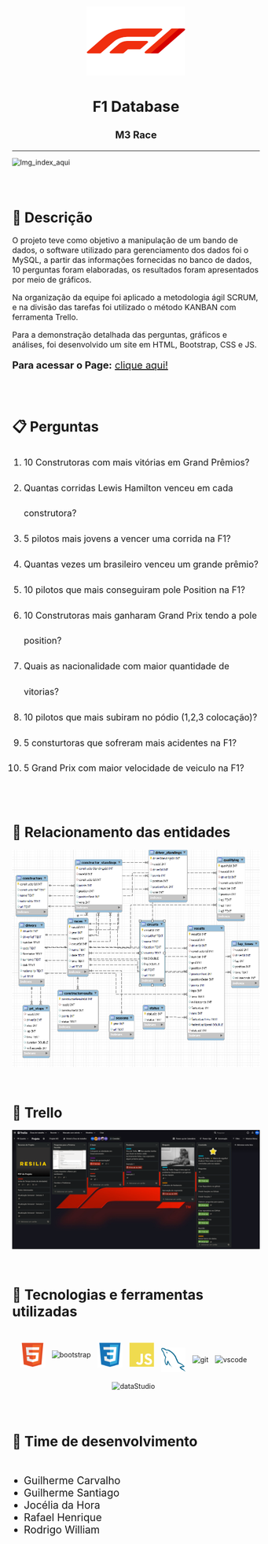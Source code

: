  <div align="center">
    <img  width="200px" height="140px" src="src/View/assets/f1.png"/>
    <h2 style="font-size: 30px">F1 Database</h2>
    <h3 style="font-size: 20px">M3 Race</h3>
</div>
<hr/>
<img src="" alt="Img_index_aqui"/>

<br><br>



# 🔖 Descrição

<p style="font-size: 16px">O projeto teve como objetivo a manipulação de um bando de dados, o software utilizado para gerenciamento dos dados foi o MySQL, a partir das informações fornecidas no banco de dados, 10 perguntas foram elaboradas, os resultados foram apresentados por meio de gráficos.</p>
<p style="font-size: 16px">Na organização da equipe foi aplicado a metodologia ágil SCRUM, e na divisão das tarefas foi utilizado o método KANBAN com ferramenta Trello.</p>
<p style="font-size: 16px">Para a demonstração detalhada das perguntas, gráficos e análises, foi desenvolvido um site em HTML, Bootstrap, CSS e JS.</p>
<p style="font-size: 20px"><strong>Para acessar o Page:</strong> <a href="https://1995william.github.io/Projeto-M3/" style="font-size: 20px">clique aqui!</a></p>

<br><br>



# 📋 Perguntas

<ol style="line-height:370%">
    <li style="font-size: 18px"> 10 Construtoras com mais vitórias em Grand Prêmios?</li>
    <li style="font-size: 18px">Quantas corridas Lewis Hamilton venceu em cada construtora?</li>
    <li style="font-size: 18px">5 pilotos mais jovens a vencer uma corrida na F1?</li>
    <li style="font-size: 18px">Quantas vezes um brasileiro venceu um grande prêmio?</li>
    <li style="font-size: 18px">10 pilotos que mais conseguiram pole Position na F1?</li>
    <li style="font-size: 18px">10 Construtoras mais ganharam Grand Prix tendo a pole position?</li>
    <li style="font-size: 18px">Quais as nacionalidade com maior quantidade de vitorias?</li>
    <li style="font-size: 18px">10 pilotos que mais subiram no pódio (1,2,3 colocação)?</li>
    <li style="font-size: 18px">5 consturtoras que sofreram mais acidentes na F1?</li>
    <li style="font-size: 18px">5 Grand Prix com maior velocidade de veiculo na F1?</li>
</ol>

<br><br>

# 📑 Relacionamento das entidades

<div align="center">
    <img src="src/View/assets/img/relacionamento_de_entidades.png" alt="relacionamento_de_entidades"/>
</div>
<br><br>


# 📝 Trello

<div align="center">
    <img src="src/View/assets/img/trello.png" alt="trello"/>
</div>
<br><br>


# 🔧 Tecnologias e ferramentas utilizadas

<div align="center" style="display: inline_block;"><br>
<img align="center" alt="html" height="10%" width="10%" style="margin-right:10px" src="https://raw.githubusercontent.com/devicons/devicon/master/icons/html5/html5-original.svg">
<img align="center" alt="bootstrap" height="10%" width="10%" style="margin-right:10px" src="https://cdn.jsdelivr.net/gh/devicons/devicon/icons/bootstrap/bootstrap-original-wordmark.svg">
<img align="center" alt="css" height="10%" width="10%" style="margin-right:10px" src="https://raw.githubusercontent.com/devicons/devicon/master/icons/css3/css3-original.svg">
<img align="center" alt="javaScript" height="10%" width="10%" style="margin-right:10px" src="https://raw.githubusercontent.com/devicons/devicon/master/icons/javascript/javascript-plain.svg">

<img align="center" alt="mysql" height="10%" width="10%" style="margin-right:10px; margin-top:20px" src="https://raw.githubusercontent.com/devicons/devicon/master/icons/mysql/mysql-original.svg"/>
<img align="center" alt="git" height="10%" width="10%" style="margin-right:10px; margin-top:20px" src="https://cdn.jsdelivr.net/gh/devicons/devicon/icons/git/git-original.svg"/>
<img align="center" alt="vscode" height="10%" width="10%" style="margin-right:10px; margin-top:20px" src="https://cdn.jsdelivr.net/gh/devicons/devicon/icons/vscode/vscode-original.svg"/>
<img align="center" alt="dataStudio" height="10%" width="10%" style="margin-right:10px; margin-top:20px" src="https://api.iconify.design/logos/google-data-studio.svg"/>
</div>

<br><br>

# 🐝 Time de desenvolvimento
<br>
<ul>
    <li style="font-size:21px">Guilherme Carvalho</li>
    <li style="font-size:21px">Guilherme Santiago</li>
    <li style="font-size:21px">Jocélia da Hora</li>
    <li style="font-size:21px">Rafael Henrique</li>
    <li style="font-size:21px">Rodrigo William</li>
</ul>
<br>
